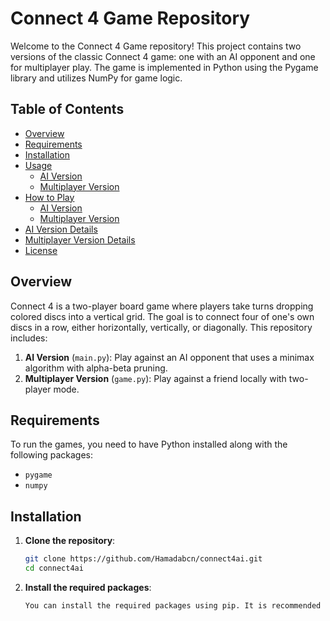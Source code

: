 # Connect 4 Game Repository

Welcome to the Connect 4 Game repository! This project contains two versions of the classic Connect 4 game: one with an AI opponent and one for multiplayer play. The game is implemented in Python using the Pygame library and utilizes NumPy for game logic.

## Table of Contents

- [Overview](#overview)
- [Requirements](#requirements)
- [Installation](#installation)
- [Usage](#usage)
  - [AI Version](#ai-version)
  - [Multiplayer Version](#multiplayer-version)
- [How to Play](#how-to-play)
  - [AI Version](#ai-version-1)
  - [Multiplayer Version](#multiplayer-version-1)
- [AI Version Details](#ai-version-details)
- [Multiplayer Version Details](#multiplayer-version-details)
- [License](#license)

## Overview

Connect 4 is a two-player board game where players take turns dropping colored discs into a vertical grid. The goal is to connect four of one's own discs in a row, either horizontally, vertically, or diagonally. This repository includes:

1. **AI Version** (`main.py`): Play against an AI opponent that uses a minimax algorithm with alpha-beta pruning.
2. **Multiplayer Version** (`game.py`): Play against a friend locally with two-player mode.

## Requirements

To run the games, you need to have Python installed along with the following packages:

- `pygame`
- `numpy`

## Installation

1. **Clone the repository**:
   ```bash
   git clone https://github.com/Hamadabcn/connect4ai.git
   cd connect4ai
2. **Install the required packages**:
    ```bash
    You can install the required packages using pip. It is recommended to use a virtual environment to manage dependencies.
